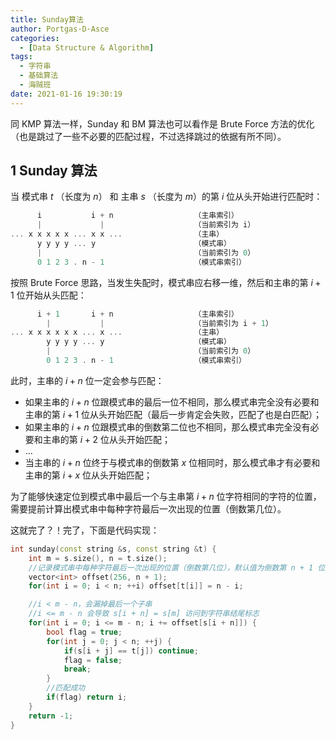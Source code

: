 ```yaml
---
title: Sunday算法
author: Portgas·D·Asce
categories:
  - [Data Structure & Algorithm]
tags:
  - 字符串
  - 基础算法
  - 海贼班
date: 2021-01-16 19:30:19
---
```


<!--more-->
同 KMP 算法一样，Sunday 和 BM 算法也可以看作是 Brute Force 方法的优化（也是跳过了一些不必要的匹配过程，不过选择跳过的依据有所不同）。

## 1 Sunday 算法
当 模式串 $t$ （长度为 $n$） 和 主串 $s$ （长度为 $m$）的第 $i$ 位从头开始进行匹配时：
```cpp
      i           i + n                  （主串索引）
      |             |                    （当前索引为 i）
... x x x x x ... x x ...                （主串）
      y y y y ... y                      （模式串）
      |                                  （当前索引为 0）
      0 1 2 3 . n - 1                    （模式串索引）
```
按照 Brute Force 思路，当发生失配时，模式串应右移一维，然后和主串的第 $i + 1$ 位开始从头匹配：
```cpp
      i + 1       i + n                  （主串索引）
        |           |                    （当前索引为 i + 1）
... x x x x x x ... x ...                （主串）
        y y y y ... y                    （模式串）
        |                                （当前索引为 0）
        0 1 2 3 . n - 1                  （模式串索引）
```
此时，主串的 $i + n$ 位一定会参与匹配：
- 如果主串的 $i + n$ 位跟模式串的最后一位不相同，那么模式串完全没有必要和主串的第 $i + 1$ 位从头开始匹配（最后一步肯定会失败，匹配了也是白匹配）；
- 如果主串的 $i + n$ 位跟模式串的倒数第二位也不相同，那么模式串完全没有必要和主串的第 $i + 2$ 位从头开始匹配；
- ...
- 当主串的 $i + n$ 位终于与模式串的倒数第 $x$ 位相同时，那么模式串才有必要和主串的第 $i + x$ 位从头开始匹配；

为了能够快速定位到模式串中最后一个与主串第 $i + n$ 位字符相同的字符的位置，需要提前计算出模式串中每种字符最后一次出现的位置（倒数第几位）。

这就完了？！完了，下面是代码实现：
```cpp
int sunday(const string &s, const string &t) {
    int m = s.size(), n = t.size();
    //记录模式串中每种字符最后一次出现的位置（倒数第几位），默认值为倒数第 n + 1 位
    vector<int> offset(256, n + 1);
    for(int i = 0; i < n; ++i) offset[t[i]] = n - i;

    //i < m - n，会漏掉最后一个子串
    //i <= m - n 会导致 s[i + n] = s[m] 访问到字符串结尾标志
    for(int i = 0; i <= m - n; i += offset[s[i + n]]) {
        bool flag = true;
        for(int j = 0; j < n; ++j) {
            if(s[i + j] == t[j]) continue;
            flag = false;
            break;
        }
        //匹配成功
        if(flag) return i;
    }
    return -1;
}
```